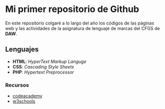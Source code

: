 # Mi primer repositorio de Github
En este repositorio colgaré a lo largo del año los códigos de las páginas web y las actividades de la asignatura de lenguaje de marcas del CFGS de **DAW**.

## Lenguajes
  * **HTML**: _HyperText Markup Languge_
  * **CSS**: _Cascading Style Sheets_
  * **PHP**: _Hypertext Preprocessor_

### Recursos
  * [codeacademy](https://www.codecademy.com/learn/web)
  * [w3schools](http://www.w3schools.com/)
